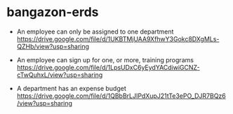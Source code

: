 # bangazon-erds

- An employee can only be assigned to one department
https://drive.google.com/file/d/1UKBTMjUAA9XfhwY3Gokc8DXgMLs-QZHb/view?usp=sharing

- An employee can sign up for one, or more, training programs
https://drive.google.com/file/d/1LpsUDxC6yEydYACdiwiGCNZ-cTwQuhxL/view?usp=sharing

- A department has an expense budget
https://drive.google.com/file/d/1QBbBrLJIPdXupJ21tTe3ePO_DJR7BQz6/view?usp=sharing
